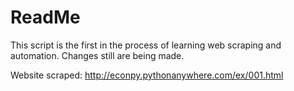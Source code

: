 # ReadMe

This script is the first in the process of learning web scraping and automation.
Changes still are being made.

Website scraped: http://econpy.pythonanywhere.com/ex/001.html
